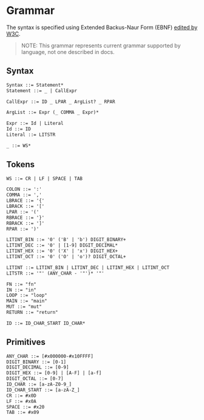# Grammar
The syntax is specified using Extended Backus-Naur Form (EBNF)
[edited by W3C](https://www.w3.org/TR/xml/#sec-notation).
> NOTE: This grammar represents current grammar supported by language, not one
> described in docs.

## Syntax
```txt
Syntax ::= Statement*
Statement ::= _ | CallExpr

CallExpr ::= ID _ LPAR _ ArgList? _ RPAR

ArgList ::= Expr (_ COMMA _ Expr)*

Expr ::= Id | Literal
Id ::= ID
Literal ::= LITSTR

_ ::= WS*
```

## Tokens
```txt
WS ::= CR | LF | SPACE | TAB

COLON ::= ':'
COMMA ::= ','
LBRACE ::= '{'
LBRACK ::= '['
LPAR ::= '('
RBRACE ::= '}'
RBRACK ::= ']'
RPAR ::= ')'

LITINT_BIN ::= '0' ('B' | 'b') DIGIT_BINARY+
LITINT_DEC ::= '0' | [1-9] DIGIT_DECIMAL*
LITINT_HEX ::= '0' ('X' | 'x') DIGIT_HEX+
LITINT_OCT ::= '0' ('O' | 'o')? DIGIT_OCTAL+

LITINT ::= LITINT_BIN | LITINT_DEC | LITINT_HEX | LITINT_OCT
LITSTR ::= '"' (ANY_CHAR - '"')* '"'

FN ::= "fn"
IN ::= "in"
LOOP ::= "loop"
MAIN ::= "main"
MUT ::= "mut"
RETURN ::= "return"

ID ::= ID_CHAR_START ID_CHAR*
```

## Primitives
```txt
ANY_CHAR ::= [#x000000-#x10FFFF]
DIGIT_BINARY ::= [0-1]
DIGIT_DECIMAL ::= [0-9]
DIGIT_HEX ::= [0-9] | [A-F] | [a-f]
DIGIT_OCTAL ::= [0-7]
ID_CHAR ::= [a-zA-Z0-9_]
ID_CHAR_START ::= [a-zA-Z_]
CR ::= #x0D
LF ::= #x0A
SPACE ::= #x20
TAB ::= #x09
```
